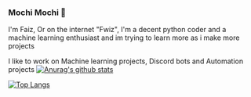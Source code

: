 ### Mochi Mochi 👋

<!--
**fwizzz/fwizzz** is a ✨ _special_ ✨ repository because its `README.md` (this file) appears on your GitHub profile.

Here are some ideas to get you started:

- 🔭 I’m currently working on ...
- 🌱 I’m currently learning ...
- 👯 I’m looking to collaborate on ...
- 🤔 I’m looking for help with ...
- 💬 Ask me about ...
- 📫 How to reach me: ...
- 😄 Pronouns: ...
- ⚡ Fun fact: ...
-->

I'm Faiz, Or on the internet "Fwiz", I'm a decent python coder and a machine learning enthusiast and im trying to learn more as i make more projects

I like to work on Machine learning projects, Discord bots and Automation projects
[![Anurag's github stats](https://github-readme-stats.vercel.app/api?username=fvviz)](https://github.com/anuraghazra/github-readme-stats)

[![Top Langs](https://github-readme-stats.vercel.app/api/top-langs/?username=fvviz)](https://github.com/anuraghazra/github-readme-stats)




